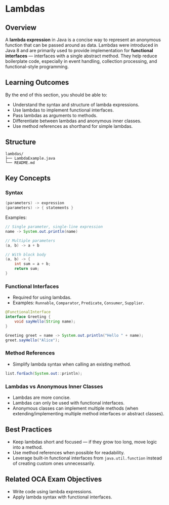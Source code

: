 # Lambdas

## Overview

A **lambda expression** in Java is a concise way to represent an anonymous function that can be passed around as data.
Lambdas were introduced in Java 8 and are primarily used to provide implementation for **functional interfaces** — interfaces with a single abstract method.
They help reduce boilerplate code, especially in event handling, collection processing, and functional-style programming.

## Learning Outcomes

By the end of this section, you should be able to:

* Understand the syntax and structure of lambda expressions.
* Use lambdas to implement functional interfaces.
* Pass lambdas as arguments to methods.
* Differentiate between lambdas and anonymous inner classes.
* Use method references as shorthand for simple lambdas.

## Structure

```
lambdas/
├── LambdaExample.java
└── README.md
```

## Key Concepts

### Syntax

```java
(parameters) -> expression
(parameters) -> { statements }
```

Examples:

```java
// Single parameter, single-line expression
name -> System.out.println(name)

// Multiple parameters
(a, b) -> a + b

// With block body
(a, b) -> {
    int sum = a + b;
    return sum;
}
```

### Functional Interfaces

* Required for using lambdas.
* Examples: `Runnable`, `Comparator`, `Predicate`, `Consumer`, `Supplier`.

```java
@FunctionalInterface
interface Greeting {
    void sayHello(String name);
}
```

```java
Greeting greet = name -> System.out.println("Hello " + name);
greet.sayHello("Alice");
```

### Method References

* Simplify lambda syntax when calling an existing method.

```java
list.forEach(System.out::println);
```

### Lambdas vs Anonymous Inner Classes

* Lambdas are more concise.
* Lambdas can only be used with functional interfaces.
* Anonymous classes can implement multiple methods (when extending/implementing multiple method interfaces or abstract classes).

## Best Practices

* Keep lambdas short and focused — if they grow too long, move logic into a method.
* Use method references when possible for readability.
* Leverage built-in functional interfaces from `java.util.function` instead of creating custom ones unnecessarily.

## Related OCA Exam Objectives

* Write code using lambda expressions.
* Apply lambda syntax with functional interfaces.
